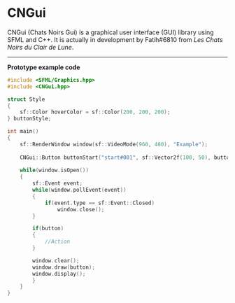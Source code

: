 # CNGui

CNGui (Chats Noirs Gui) is a graphical user interface (GUI) library using SFML and C++.
It is actually in development by Fatih#6810 from *Les Chats Noirs du Clair de Lune*.

***
**Prototype example code**


```cpp
#include <SFML/Graphics.hpp>
#include <CNGui.hpp>

struct Style
{
    sf::Color hoverColor = sf::Color(200, 200, 200);
} buttonStyle;

int main()
{
    sf::RenderWindow window(sf::VideoMode(960, 480), "Example");
    
    CNGui::Button buttonStart("start#001", sf::Vector2f(100, 50), buttonStyle); 
    
    while(window.isOpen())
    {
        sf::Event event;
        while(window.pollEvent(event))
        {
            if(event.type == sf::Event::Closed)
                window.close();
        }

        if(button)
        {
            //Action
        }

        window.clear();
        window.draw(button);
        window.display();
        }
    }
}
```

